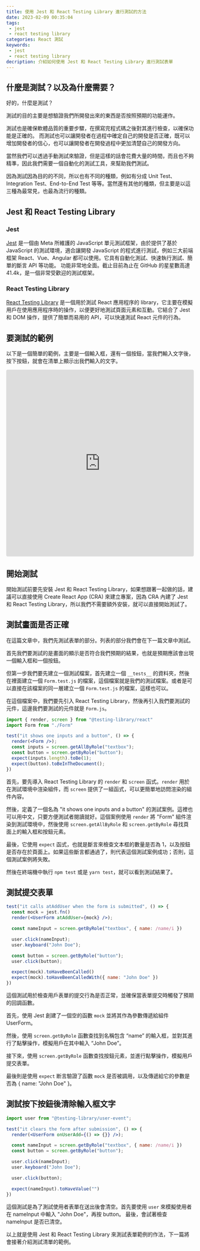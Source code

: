 ```yaml
---
title: 使用 Jest 和 React Testing Library 進行測試的方法
date: 2023-02-09 00:35:04
tags:
 - jest
 - react testing library
categories: React 測試
keywords:
 - jest
 - react testing library
decription: 介紹如何使用 Jest 和 React Testing Library 進行測試表單
---
```


## 什麼是測試？以及為什麼需要？

好的，什麼是測試？

測試的目的主要是想驗證我們所開發出來的東西是否按照預期的功能運作。

測試也是確保軟體品質的重要步驟，在撰寫完程式碼之後對其進行檢查，以確保功能是正確的。
而測試也可以讓開發者在過程中確定自己的開發是否正確，既可以增加開發者的信心，也可以讓開發者在開發過程中更加清楚自己的開發方向。

當然我們可以透過手動測試來驗證，但是這樣的話會花費大量的時間，而且也不夠精準，因此我們需要一個自動化的測試工具，來幫助我們測試。

因為測試因為目的的不同，所以也有不同的種類，例如有分成 Unit Test、Integration Test、End-to-End Test 等等。當然還有其他的種類，但主要是以這三種為最常見，也最為流行的種類。

## Jest 和 React Testing Library

### Jest

[Jest](https://github.com/facebook/jest) 是一個由 Meta 所維護的 JavaScript 單元測試框架，由於提供了基於 JavaScript 的測試環境，適合讓開發 JavaScript 的程式進行測試，例如三大前端框架 React、Vue、Angular 都可以使用。它具有自動化測試、快速執行測試、簡單的斷言 API 等功能。 功能非常地全面。截止目前為止在 GitHub 的星星數高達 41.4k，是一個非常受歡迎的測試框架。

### React Testing Library

[React Testing Library](https://github.com/testing-library/react-testing-library) 是一個用於測試 React 應用程序的 library，它主要在模擬用戶在使用應用程序時的操作，以便更好地測試頁面元素和互動。它結合了 Jest 和 DOM 操作，提供了簡單而易用的 API，可以快速測試 React 元件的行為。

## 要測試的範例

以下是一個簡單的範例，主要是一個輸入框，還有一個按鈕，當我們輸入文字後，按下按鈕，就會在清單上顯示出我們輸入的文字。

<iframe src="https://codesandbox.io/embed/ecstatic-sun-sigkc7?fontsize=14&hidenavigation=1&theme=dark"
     style="width:100%; height:500px; border:0; border-radius: 4px; overflow:hidden;"
     title="ecstatic-sun-sigkc7"
     allow="accelerometer; ambient-light-sensor; camera; encrypted-media; geolocation; gyroscope; hid; microphone; midi; payment; usb; vr; xr-spatial-tracking"
     sandbox="allow-forms allow-modals allow-popups allow-presentation allow-same-origin allow-scripts"
   ></iframe>

## 開始測試

開始測試前要先安裝 Jest 和 React Testing Library，如果想跟著一起做的話，建議可以直接使用 Create React App (CRA) 來建立專案，因為 CRA 內建了 Jest 和 React Testing Library，所以我們不需要額外安裝，就可以直接開始測試了。

## 測試畫面是否正確

在這篇文章中，我們先測試表單的部分。列表的部分我們會在下一篇文章中測試。

首先我們要測試的是畫面的顯示是否符合我們預期的結果，也就是預期應該會出現一個輸入框和一個按鈕。

但第一步我們要先建立一個測試檔案，首先建立一個 `__tests__` 的資料夾，然後在裡面建立一個 `Form.test.js` 的檔案，這個檔案就是我們的測試檔案。或者是可以直接在該檔案的同一層建立一個 `Form.test.js` 的檔案，這樣也可以。

在這個檔案中，我們要先引入 React Testing Library，然後再引入我們要測試的元件，這邊我們要測試的元件就是 `Form.js`。

```jsx
import { render, screen } from "@testing-library/react"
import Form from "./Form"

test("it shows one inputs and a button", () => {
  render(<Form />);
  const inputs = screen.getAllByRole("textbox");
  const button = screen.getByRole("button");
  expect(inputs.length).toBe(1);
  expect(button).toBeInTheDocument();
})
```

首先，要先導入 React Testing Library 的 `render` 和 `screen` 函式。`render` 用於在測試環境中渲染組件，而 `screen` 提供了一組函式，可以更簡單地訪問渲染的組件內容。

然後，定義了一個名為 "it shows one inputs and a button" 的測試案例。這裡也可以用中文，只要方便測試者閱讀就好。這個案例使用 `render` 將 "Form" 組件渲染到測試環境中，然後使用 `screen.getAllByRole` 和 `screen.getByRole` 尋找頁面上的輸入框和按鈕元素。

最後，它使用 `expect` 函式，也就是斷言來檢查文本框的數量是否為 1，以及按鈕是否存在於頁面上。如果這些斷言都通過了，則代表這個測試案例成功；否則，這個測試案例將失敗。

然後在終端機中執行 `npm test` 或是 `yarn test`，就可以看到測試結果了。

## 測試提交表單

```jsx
test("it calls atAddUser when the form is submitted", () => {
  const mock = jest.fn()
  render(<UserForm atAddUser={mock} />);

  const nameInput = screen.getByRole("textbox", { name: /name/i })

  user.click(nameInput);
  user.keyboard("John Doe");

  const button = screen.getByRole("button");
  user.click(button);

  expect(mock).toHaveBeenCalled()
  expect(mock).toHaveBeenCalledWith({ name: "John Doe" })
})
```

這個測試用於檢查用戶表單的提交行為是否正常，並確保當表單提交時觸發了預期的回調函數。

首先，使用 Jest 創建了一個空的函數 `mock` 並將其作為參數傳遞給組件 UserForm。

然後，使用 `screen.getByRole` 函數查找到名稱包含 “name” 的輸入框，並對其進行了點擊操作，模擬用戶在其中輸入 “John Doe”。

接下來，使用 `screen.getByRole` 函數查找按鈕元素，並進行點擊操作，模擬用戶提交表單。

最後則是使用 `expect` 断言驗證了函數 `mock` 是否被調用，以及傳遞給它的參數是否為 { name: "John Doe" }。

## 測試按下按鈕後清除輸入框文字

```jsx
import user from "@testing-library/user-event";

test("it clears the form after submission", () => {
  render(<UserForm onUserAdd={() => {}} />);

  const nameInput = screen.getByRole("textbox", { name: /name/i })
  const button = screen.getByRole("button");

  user.click(nameInput);
  user.keyboard("John Doe");

  user.click(button);

  expect(nameInput).toHaveValue("")
})
```

這個測試是為了測試使用者表單在送出後會清空。首先要使用 `user` 來模擬使用者在 nameInput 中輸入 "John Doe"，再按 button。
最後，會試著檢查 nameInput 是否已清空。

以上就是使用 Jest 和 React Testing Library 來測試表單範例的作法，下一篇將會接著介紹測試清單的範例。
